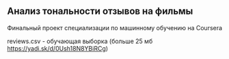 ## Анализ тональности отзывов на фильмы

Финальный проект специализации по машинному обучению на Coursera

reviews.csv - обучающая выборка (больше 25 мб https://yadi.sk/d/0Ush18N8YBiRCg)
